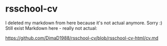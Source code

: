 # rsschool-cv
I deleted my markdown from here because it's not actual anymore. Sorry :)
Still exist Markdown here - really not actual:

https://github.com/DimaD1988/rsschool-cv/blob/rsschool-cv-html/cv.md
